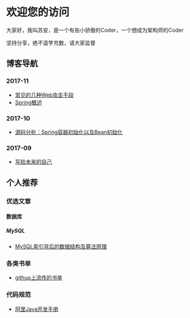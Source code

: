 # 欢迎您的访问

大家好，我叫苏安，是一个有些小骄傲的Coder，一个想成为架构师的Coder

坚持分享，绝不滥竽充数，请大家监督

## 博客导航
### 2017-11
* [常见的几种Web攻击手段](https://github.com/confesser/Blog/issues/5)
* [Spring概述](https://github.com/confesser/Blog/issues/3)
### 2017-10
* [源码分析：Spring容器初始化以及Bean初始化](https://github.com/confesser/Blog/issues/2)
### 2017-09
* [写给未来的自己](https://github.com/confesser/Blog/issues/1)

## 个人推荐
### 优选文章
#### 数据库
##### MySQL
* [MySQL索引背后的数据结构及算法原理](http://blog.codinglabs.org/articles/theory-of-mysql-index.html)
### 各类书单
* [githup上流传的书单](https://github.com/EbookFoundation/free-programming-books/blob/master/free-programming-books-zh.md)
### 代码规范
* [阿里Java开发手册](http://techforum-img.cn-hangzhou.oss-pub.aliyun-inc.com/%E9%98%BF%E9%87%8C%E5%B7%B4%E5%B7%B4Java%E5%BC%80%E5%8F%91%E6%89%8B%E5%86%8C%EF%BC%88%E7%BB%88%E6%9E%81%E7%89%88%EF%BC%89.pdf)
